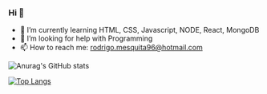 ### Hi 👋




- 🌱 I’m currently learning HTML, CSS, Javascript, NODE, React, MongoDB
- 🤔 I’m looking for help with Programming
- 📫 How to reach me: rodrigo.mesquita96@hotmail.com



![Anurag's GitHub stats](https://github-readme-stats.vercel.app/api?username=JoaoRodrigo1996&show_icons=true&theme=highcontrast)

[![Top Langs](https://github-readme-stats.vercel.app/api/top-langs/?username=JoaoRodrigo1996&layout=compact)](https://github.com/JoaoRodrigo1996/github-readme-stats)

